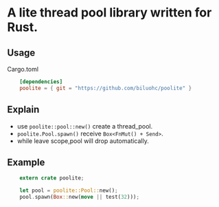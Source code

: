 # A lite thread pool library written for Rust. 

## Usage
Cargo.toml

```toml
    [dependencies]  
    poolite = { git = "https://github.com/biluohc/poolite" }
```

## Explain 
* use `poolite::pool::new()` create a thread_pool.  
* `poolite.Pool.spawn()` receive `Box<FnMut() + Send>`.  
* while leave scope,pool will drop automatically.  

## Example  
```Rust
    extern crate poolite;  

    let pool = poolite::Pool::new();  
    pool.spawn(Box::new(move || test(32)));
```
